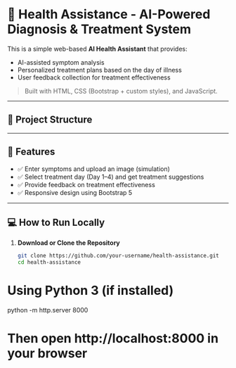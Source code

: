 # 🏥 Health Assistance - AI-Powered Diagnosis & Treatment System

This is a simple web-based **AI Health Assistant** that provides:
- AI-assisted symptom analysis
- Personalized treatment plans based on the day of illness
- User feedback collection for treatment effectiveness

> Built with HTML, CSS (Bootstrap + custom styles), and JavaScript.

---

## 📁 Project Structure


---

## 🚀 Features

- ✅ Enter symptoms and upload an image (simulation)
- ✅ Select treatment day (Day 1–4) and get treatment suggestions
- ✅ Provide feedback on treatment effectiveness
- ✅ Responsive design using Bootstrap 5

---

## 💻 How to Run Locally

1. **Download or Clone the Repository**
   ```bash
   git clone https://github.com/your-username/health-assistance.git
   cd health-assistance
# Using Python 3 (if installed)
python -m http.server 8000
# Then open http://localhost:8000 in your browser

